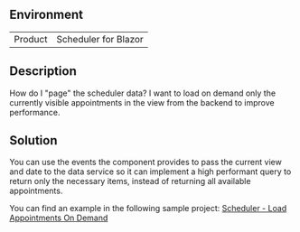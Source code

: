 
## Environment
<table>
<tbody>
<tr>
<td>Product</td>
<td>Scheduler for Blazor</td>
</tr>
</tbody>
</table>

## Description
How do I "page" the scheduler data? I want to load on demand only the currently visible appointments in the view from the backend to improve performance.

## Solution
You can use the events the component provides to pass the current view and date to the data service so it can implement a high performant query to return only the necessary items, instead of returning all available appointments.

You can find an example in the following sample project: [Scheduler - Load Appointments On Demand](https://github.com/telerik/blazor-ui/tree/master/scheduler/load-appointments-on-demand)
